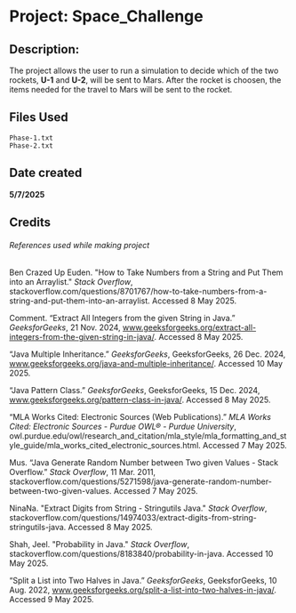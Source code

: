 # Project: Space_Challenge
## Description:

The project allows the user to run a simulation to decide which of the two rockets, **U-1** and **U-2**, will be sent to Mars. After the rocket is choosen, the items needed for the travel to Mars will be sent to the rocket.

## Files Used
```
Phase-1.txt
Phase-2.txt
```

## Date created

**5/7/2025**

## Credits
###### References used while making project

Ben Crazed Up Euden. "How to Take Numbers from a String and Put Them into an Arraylist." _Stack Overflow_, stackoverflow.com/questions/8701767/how-to-take-numbers-from-a-string-and-put-them-into-an-arraylist. Accessed 8 May 2025.

Comment. “Extract All Integers from the given String in Java.” _GeeksforGeeks_, 21 Nov. 2024, www.geeksforgeeks.org/extract-all-integers-from-the-given-string-in-java/. Accessed 8 May 2025.

“Java Multiple Inheritance.” _GeeksforGeeks_, GeeksforGeeks, 26 Dec. 2024, www.geeksforgeeks.org/java-and-multiple-inheritance/. Accessed 10 May 2025.

“Java Pattern Class.” _GeeksforGeeks_, GeeksforGeeks, 15 Dec. 2024, www.geeksforgeeks.org/pattern-class-in-java/. Accessed 8 May 2025.

“MLA Works Cited: Electronic Sources (Web Publications).” _MLA Works Cited: Electronic Sources - Purdue OWL® - Purdue University_, owl.purdue.edu/owl/research_and_citation/mla_style/mla_formatting_and_style_guide/mla_works_cited_electronic_sources.html. Accessed 7 May 2025.

Mus. “Java Generate Random Number between Two given Values - Stack Overflow.” _Stack Overflow_, 11 Mar. 2011, stackoverflow.com/questions/5271598/java-generate-random-number-between-two-given-values. Accessed 7 May 2025.

NinaNa. "Extract Digits from String - Stringutils Java." _Stack Overflow_, stackoverflow.com/questions/14974033/extract-digits-from-string-stringutils-java. Accessed 8 May 2025.

Shah, Jeel. "Probability in Java." _Stack Overflow_, stackoverflow.com/questions/8183840/probability-in-java. Accessed 10 May 2025. 

“Split a List into Two Halves in Java.” _GeeksforGeeks_, GeeksforGeeks, 10 Aug. 2022, www.geeksforgeeks.org/split-a-list-into-two-halves-in-java/. Accessed 9 May 2025.
